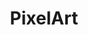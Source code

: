 ---
title: PixelArt
crosslinks:
- livven
- u_imguralbumbot
- youtubefactsbot
- PixelArtWallpapers
- youtubot
- MassdropBot
- redditgetsdrawn
- UnworthyTheGame
- outrun
- gameDevClassifieds
- AnimatedPixelArt
- intothetunnel
- Cinemagraphs
- CozyPlaces
- place
- VoxelArt
- xkcd
- glitch_art
- tf2
- john_yukis_bots
---